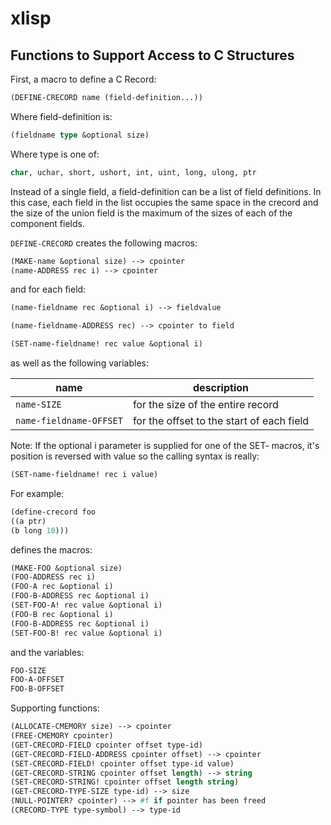 # xlisp
## Functions to Support Access to C Structures

First, a macro to define a C Record:
```lisp
(DEFINE-CRECORD name (field-definition...))
```
Where field-definition is:

```lisp
(fieldname type &optional size)
```

Where type is one of:
```lisp
char, uchar, short, ushort, int, uint, long, ulong, ptr
```
Instead of a single field, a field-definition can be a list of field 
definitions. In this case, each field in the list occupies the same
space in the crecord and the size of the union field is the maximum 
of the sizes of each of the component fields.

`DEFINE-CRECORD` creates the following macros:
```lisp
(MAKE-name &optional size) --> cpointer
(name-ADDRESS rec i) --> cpointer
```
and for each field:
```lisp
(name-fieldname rec &optional i) --> fieldvalue

(name-fieldname-ADDRESS rec) --> cpointer to field

(SET-name-fieldname! rec value &optional i)
```
as well as the following variables:

| name | description
|-----|---
|`name-SIZE` |for the size of the entire record
|`name-fieldname-OFFSET` |for the offset to the start of each field

Note: If the optional i parameter is supplied for one of the SET- macros,
it's position is reversed with value so the calling syntax is really:
```lisp
(SET-name-fieldname! rec i value)
```
For example:
```lisp
(define-crecord foo
((a ptr)
(b long 10)))
```
defines the macros:
```lisp
(MAKE-FOO &optional size)
(FOO-ADDRESS rec i)
(FOO-A rec &optional i)
(FOO-B-ADDRESS rec &optional i)
(SET-FOO-A! rec value &optional i)
(FOO-B rec &optional i)
(FOO-B-ADDRESS rec &optional i)
(SET-FOO-B! rec value &optional i)
```
and the variables:
```lisp
FOO-SIZE
FOO-A-OFFSET
FOO-B-OFFSET
```
Supporting functions:
```lisp
(ALLOCATE-CMEMORY size) --> cpointer
(FREE-CMEMORY cpointer)
(GET-CRECORD-FIELD cpointer offset type-id)
(GET-CRECORD-FIELD-ADDRESS cpointer offset) --> cpointer
(SET-CRECORD-FIELD! cpointer offset type-id value)
(GET-CRECORD-STRING cpointer offset length) --> string
(SET-CRECORD-STRING! cpointer offset length string)
(GET-CRECORD-TYPE-SIZE type-id) --> size
(NULL-POINTER? cpointer) --> #f if pointer has been freed
(CRECORD-TYPE type-symbol) --> type-id
```
